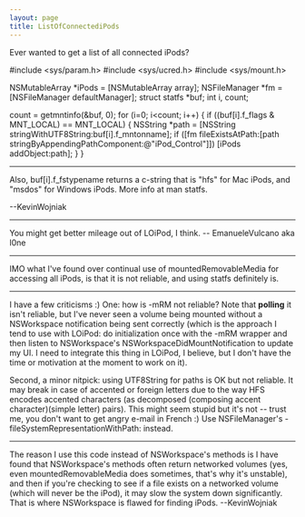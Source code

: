 ```yaml
---
layout: page
title: ListOfConnectediPods
---
```




Ever wanted to get a list of all connected iPods?
    
#include <sys/param.h>
#include <sys/ucred.h>
#include <sys/mount.h>

NSMutableArray *iPods = [NSMutableArray array];
NSFileManager *fm = [NSFileManager defaultManager];
struct statfs *buf;
int i, count;

count = getmntinfo(&buf, 0);
for (i=0; i<count; i++)
{
	if ((buf[i].f_flags & MNT_LOCAL) == MNT_LOCAL)
	{
		NSString *path = [NSString stringWithUTF8String:buf[i].f_mntonname];
		if ([fm fileExistsAtPath:[path stringByAppendingPathComponent:@"iPod_Control"]])
			[iPods addObject:path];
	}
}


----

Also,     buf[i].f_fstypename returns a c-string that is "hfs" for Mac iPods, and "msdos" for Windows iPods. More info at     man statfs.

--KevinWojniak

----

You might get better mileage out of LOiPod, I think. -- EmanueleVulcano aka l0ne

----

IMO what I've found over continual use of mountedRemovableMedia for accessing all iPods, is that it is not reliable, and using statfs definitely is.

----

I have a few criticisms :)
One: how is -mRM not reliable? Note that **polling** it isn't reliable, but I've never seen a volume being mounted without a NSWorkspace notification being sent correctly (which is the approach I tend to use with LOiPod: do initialization once with the -mRM wrapper and then listen to NSWorkspace's NSWorkspaceDidMountNotification to update my UI. I need to integrate this thing in LOiPod, I believe, but I don't have the time or motivation at the moment to work on it).

Second, a minor nitpick: using UTF8String for paths is OK but not reliable. It may break in case of accented or foreign letters due to the way HFS encodes accented characters (as decomposed (composing accent character)(simple letter) pairs). This might seem stupid but it's not -- trust me, you don't want to get angry e-mail in French :) Use NSFileManager's -fileSystemRepresentationWithPath: instead.

----

The reason I use this code instead of NSWorkspace's methods is I have found that NSWorkspace's methods often return networked volumes (yes, even mountedRemovableMedia does sometimes, that's why it's unstable), and then if you're checking to see if a file exists on a networked volume (which will never be the iPod), it may slow the system down significantly. That is where NSWorkspace is flawed for finding iPods. --KevinWojniak

